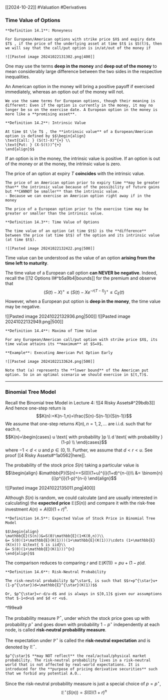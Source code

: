 [[2024-10-22]] #Valuation #Derivatives 

### Time Value of Options

```ad-important
**Definition 14.1**: Moneyness

For European/American options with strike price $X$ and expiry date $T$ , if the price of the underlying asset at time $t$ is $S(t)$, then we will say that the call/put option is in/at/out of the money if

![[Pasted image 20241022131302.png|400]]
```

One may use the terms **deep in the money** and **deep out of the money** to mean considerably large difference between the two sides in the respective inequalities.

An American option in the money will bring a positive payoff if exercised immediately, whereas an option out of the money will not.

```ad-note
We use the same terms for European options, though their meaning is different: Even if the option is currently in the money, it may no longer be so on the exercise date. A European option in the money is more like a **promising asset**.
```

```ad-important
**Definition 14.2**: Intrinsic Value

At time $t \le T$ , the **intrinsic value** of a European/American option is defined by $$\begin{align}
\text{Call: } (S(t)-X)^{+} \\
\text{Put: } (X-S(t))^{+}
\end{align}$$
```

If an option is in the money, the intrinsic value is positive. If an option is out of the money or at the money, the intrinsic value is zero.

The price of an option at expiry $T$ **coincides** with the intrinsic value.

```ad-note
The price of an American option prior to expiry time **may be greater than** the intrinsic value because of the possibility of future gains but **CANNOT be smaller** than the intrinsic value.
- Because we can exercise an American option right away if in the money

The price of a European option prior to the exercise time may be greater or smaller than the intrinsic value.
```

```ad-important
**Definition 14.3**: Time Value of Options

The time value of an option (at time $t$) is the **difference** between the price (at time $t$) of the option and its intrinsic value (at time $t$).

![[Pasted image 20241022132422.png|500]]
```

Time value can be understood as the value of an option **arising from the time left to maturity**.

The time value of a European call option **can NEVER be negative**. Indeed, recall the [[12 Options II#^b5a9b4|bounds]] for the premium and observe that $$(S(t)-X)^{+}\le \left(S(t)-Xe^{-r(T-t)}\right)^{+}\le C_{E}(t)$$
However, when a European put option is **deep in the money**, the time value may be negative.

![[Pasted image 20241022132936.png|500]]
![[Pasted image 20241022132949.png|500]]

```ad-important
**Definition 14.4**: Maxima of Time Value

For any European/American call/put option with strike price $X$, its time value attains its **maximum** at $S=X$.
```

```ad-example
**Example**: Executing American Put Option Early

![[Pasted image 20241022133624.png|500]]

Note that (a) represents the **lower bound** of the American put option. So in an optimal scenario we should exercise in $[t,T)$.

```

---
### Binomial Tree Model
Recall the Binomial tree Model in Lecture 4: ![[4 Risky Assets#^29bdb3]]
And hence one-step return is $$K(n):=K(n-1,n)=\frac{S(n)-S(n-1)}{S(n-1)}$$
We assume that one-step returns $K (n), n=1,2,...$ are i.i.d. such that for each $n$, $$K(n)=\begin{cases}
u \text{ with probability }p \\
d \text{ with probability }(1-p) \\
\end{cases}$$ where $-1<d<u$ and $p\in (0,1)$. Further, we assume that $d <r <u$. See proof [[4 Risky Assets#^1a0562|here]].

The probability of the stock price $S(n)$ taking a particular value is $$\begin{align}
&\mathbb{P}(S(n)==S(0)(1+u)^{i}(1+d)^{n-i})\\
&= \binom{n}{i}p^{i}(1-p)^{n-i}
\end{align}$$

![[Pasted image 20241022135011.png|400]]

Although $S (n)$ is random, we could calculate (and are usually interested in calculating) the **expected price** $\mathbb{E}(S(n))$ and compare it with the risk-free investment $A(n)=A(0)(1+r)^{n}$.

```ad-important
**Definition 14.5**: Expected Value of Stock Price in Binomial Tree Model

$$\begin{align}
\mathbb{E}(S(n))&=S(0)\mathbb{E}(1+K(0,n))\\
&= S(0)(1+\mathbb{E}(K(1)))(1+\mathbb{E}(K(1)))\cdots (1+\mathbb{E}(K(n))) &\text{ S is iid}\\
&= S(0)(1+\mathbb{E}(K(1)))^{n} 
\end{align}$$
```

The comparison reduces to comparing $r$ and $\mathbb{E}(K(1))=pu+(1-p)d$.

```ad-important
**Definition 14.6**: Risk-Neutral Probability

The risk-neutral probability $p^\star$, is such that $$r=p^{\star}u+(1-p^{\star})d=\mathbb{E}^{\star}(K(1))$$

Or, $p^{\star}=r-d/u-d$ and is always in $[0,1]$ given our assumptions that $-1<d<u$ and $d <r <u$.
```

^f99ea9

The probability measure $\mathbb{P}^{\star}$, under which the stock price goes up with probability $p^\star$ and goes down with probability $1-p^{\star}$ independently at each node, is called **risk-neutral probability measure**.

The expectation under $\mathbb{P}^{\star}$ is called the **risk-neutral expectation** and is denoted by $\mathbb{E}^{\star}$.

```ad-note
$p^{\star}$ **may NOT reflect** the real/actual/physical market probability. The risk-neutral probability lives in a risk-neutral world that is not affected by real-world expectations. It is introduced for the **purpose of pricing derivative securities** such that we forbid any potential A.O..
```

Since the risk-neutral probability measure is just a special choice of $p=p^\star$, $$\mathbb{E}^{\star}(S(n))=S(0)(1+r)^{n}$$